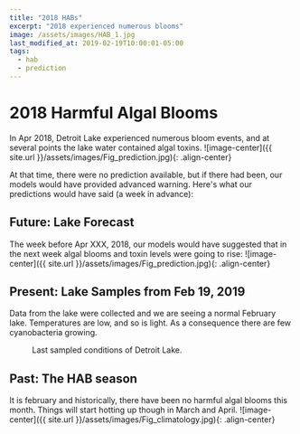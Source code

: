 ```yaml
---
title: "2018 HABs"
excerpt: "2018 experienced numerous blooms"
image: /assets/images/HAB_1.jpg
last_modified_at: 2019-02-19T10:00:01-05:00
tags: 
  - hab
  - prediction
---
```

# 2018 Harmful Algal Blooms
In Apr 2018, Detroit Lake experienced numerous bloom events, and at several points the lake water contained algal toxins. 
![image-center]({{ site.url }}/assets/images/Fig_prediction.jpg){: .align-center}



At that time, there were no prediction available, but if there had been, our models would have provided advanced warning. Here's what our predictions would have said (a week in advance):

## Future: Lake Forecast
The week before Apr XXX, 2018, our models would have suggested that in the next week algal blooms and toxin levels were going to rise:
![image-center]({{ site.url }}/assets/images/Fig_prediction.jpg){: .align-center}

## Present: Lake Samples from Feb 19, 2019
Data from the lake were collected and we are seeing a normal February lake. Temperatures are low, and so is light. As a consequence there are few cyanobacteria growing.
<figure style="width: 500px" class="align-center">
  <img src="{{ site.url }}/assets/images/Fig_petal.jpg" alt="">
  <figcaption>Last sampled conditions of Detroit Lake.</figcaption>
</figure>

## Past: The HAB season
It is february and historically, there have been no harmful algal blooms this month. Things will start hotting up though in March and April.
![image-center]({{ site.url }}/assets/images/Fig_climatology.jpg){: .align-center}


